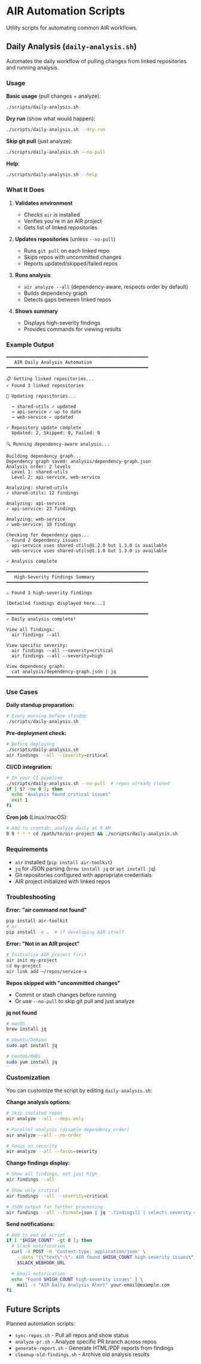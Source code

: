 # AIR Automation Scripts

Utility scripts for automating common AIR workflows.

## Daily Analysis (`daily-analysis.sh`)

Automates the daily workflow of pulling changes from linked repositories and running analysis.

### Usage

**Basic usage** (pull changes + analyze):
```bash
./scripts/daily-analysis.sh
```

**Dry run** (show what would happen):
```bash
./scripts/daily-analysis.sh --dry-run
```

**Skip git pull** (just analyze):
```bash
./scripts/daily-analysis.sh --no-pull
```

**Help**:
```bash
./scripts/daily-analysis.sh --help
```

### What It Does

1. **Validates environment**
   - Checks `air` is installed
   - Verifies you're in an AIR project
   - Gets list of linked repositories

2. **Updates repositories** (unless `--no-pull`)
   - Runs `git pull` on each linked repo
   - Skips repos with uncommitted changes
   - Reports updated/skipped/failed repos

3. **Runs analysis**
   - `air analyze --all` (dependency-aware, respects order by default)
   - Builds dependency graph
   - Detects gaps between linked repos

4. **Shows summary**
   - Displays high-severity findings
   - Provides commands for viewing results

### Example Output

```
━━━━━━━━━━━━━━━━━━━━━━━━━━━━━━━━━━━━━━━━━━━━━━━━━━━━━
   AIR Daily Analysis Automation
━━━━━━━━━━━━━━━━━━━━━━━━━━━━━━━━━━━━━━━━━━━━━━━━━━━━━

📋 Getting linked repositories...
✓ Found 3 linked repositories

🔄 Updating repositories...

  → shared-utils ✓ updated
  → api-service ✓ up to date
  → web-service ✓ updated

✓ Repository update complete
  Updated: 2, Skipped: 0, Failed: 0

🔍 Running dependency-aware analysis...

Building dependency graph...
Dependency graph saved: analysis/dependency-graph.json
Analysis order: 2 levels
  Level 1: shared-utils
  Level 2: api-service, web-service

Analyzing: shared-utils
✓ shared-utils: 12 findings

Analyzing: api-service
✓ api-service: 23 findings

Analyzing: web-service
✓ web-service: 18 findings

Checking for dependency gaps...
⚠️ Found 2 dependency issues:
  api-service uses shared-utils@1.2.0 but 1.3.0 is available
  web-service uses shared-utils@1.1.0 but 1.3.0 is available

✓ Analysis complete

━━━━━━━━━━━━━━━━━━━━━━━━━━━━━━━━━━━━━━━━━━━━━━━━━━━━━
   High-Severity Findings Summary
━━━━━━━━━━━━━━━━━━━━━━━━━━━━━━━━━━━━━━━━━━━━━━━━━━━━━

⚠ Found 3 high-severity findings

[Detailed findings displayed here...]

━━━━━━━━━━━━━━━━━━━━━━━━━━━━━━━━━━━━━━━━━━━━━━━━━━━━━
✓ Daily analysis complete!

View all findings:
  air findings --all

View specific severity:
  air findings --all --severity=critical
  air findings --all --severity=high

View dependency graph:
  cat analysis/dependency-graph.json | jq
━━━━━━━━━━━━━━━━━━━━━━━━━━━━━━━━━━━━━━━━━━━━━━━━━━━━━
```

### Use Cases

**Daily standup preparation:**
```bash
# Every morning before standup
./scripts/daily-analysis.sh
```

**Pre-deployment check:**
```bash
# Before deploying
./scripts/daily-analysis.sh
air findings --all --severity=critical
```

**CI/CD integration:**
```bash
# In your CI pipeline
./scripts/daily-analysis.sh --no-pull  # repos already cloned
if [ $? -ne 0 ]; then
  echo "Analysis found critical issues"
  exit 1
fi
```

**Cron job** (Linux/macOS):
```bash
# Add to crontab: analyze daily at 9 AM
0 9 * * * cd /path/to/air-project && ./scripts/daily-analysis.sh
```

### Requirements

- `air` installed (`pip install air-toolkit`)
- `jq` for JSON parsing (`brew install jq` or `apt install jq`)
- Git repositories configured with appropriate credentials
- AIR project initialized with linked repos

### Troubleshooting

**Error: "air command not found"**
```bash
pip install air-toolkit
# or
pip install -e .  # if developing AIR itself
```

**Error: "Not in an AIR project"**
```bash
# Initialize AIR project first
air init my-project
cd my-project
air link add ~/repos/service-a
```

**Repos skipped with "uncommitted changes"**
- Commit or stash changes before running
- Or use `--no-pull` to skip git pull and just analyze

**jq not found**
```bash
# macOS
brew install jq

# Ubuntu/Debian
sudo apt install jq

# CentOS/RHEL
sudo yum install jq
```

### Customization

You can customize the script by editing `daily-analysis.sh`:

**Change analysis options:**
```bash
# Skip isolated repos
air analyze --all --deps-only

# Parallel analysis (disable dependency order)
air analyze --all --no-order

# Focus on security
air analyze --all --focus=security
```

**Change findings display:**
```bash
# Show all findings, not just high
air findings --all

# Show only critical
air findings --all --severity=critical

# JSON output for further processing
air findings --all --format=json | jq '.findings[] | select(.severity == "critical")'
```

**Send notifications:**
```bash
# Add to end of script
if [ "$HIGH_COUNT" -gt 0 ]; then
  # Slack notification
  curl -X POST -H 'Content-type: application/json' \
    --data "{\"text\":\"⚠️ AIR found $HIGH_COUNT high-severity issues\"}" \
    $SLACK_WEBHOOK_URL

  # Email notification
  echo "Found $HIGH_COUNT high-severity issues" | \
    mail -s "AIR Daily Analysis Alert" your-email@example.com
fi
```

## Future Scripts

Planned automation scripts:

- `sync-repos.sh` - Pull all repos and show status
- `analyze-pr.sh` - Analyze specific PR branch across repos
- `generate-report.sh` - Generate HTML/PDF reports from findings
- `cleanup-old-findings.sh` - Archive old analysis results
